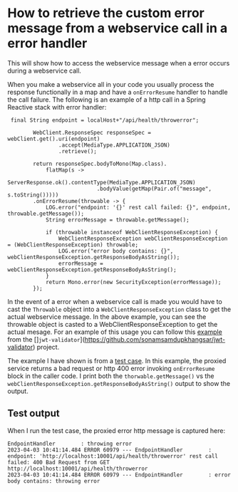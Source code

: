 # How to retrieve the custom error message from a webservice call in a error handler

This will show how to access the webservice message when a error occurs during a webservice call.

When you make a webservice all in your code you usually process the response functionally in a map and have a `onErrorResume` handler to handle the call failure.  The following is an example of a http call in a Spring Reactive stack with error handler:

```
 final String endpoint = localHost+"/api/health/throwerror";

        WebClient.ResponseSpec responseSpec = webClient.get().uri(endpoint)
                .accept(MediaType.APPLICATION_JSON)
                .retrieve();

        return responseSpec.bodyToMono(Map.class).
            flatMap(s ->
                    ServerResponse.ok().contentType(MediaType.APPLICATION_JSON)
                            .bodyValue(getMap(Pair.of("message", s.toString()))))
        .onErrorResume(throwable -> {
            LOG.error("endpoint: '{}' rest call failed: {}", endpoint, throwable.getMessage());
            String errorMessage = throwable.getMessage();

            if (throwable instanceof WebClientResponseException) {
                WebClientResponseException webClientResponseException = (WebClientResponseException) throwable;
                LOG.error("error body contains: {}", webClientResponseException.getResponseBodyAsString());
                errorMessage = webClientResponseException.getResponseBodyAsString();
            }
            return Mono.error(new SecurityException(errorMessage));
        });   
```    

In the event of a error when a webservice call is made you would have to cast the `Throwable` object into a  `WebClientResponseException` class to get the actual webservice message.  In the above example, you can see the throwable object is casted to a WebClientResponseException to get the actual mesage.  For an example of this usage you can follow this [example](https://github.com/sonamsamdupkhangsar/jwt-validator/blob/0326c2fd1e22645c2c051fca6f504aaad0072eba/src/main/java/me/sonam/security/headerfilter/ReactiveRequestContextHolder.java#L135) from the []`jwt-validator`](https://github.com/sonamsamdupkhangsar/jwt-validator) project.

The example I have shown is from a [test case](https://github.com/sonamsamdupkhangsar/jwt-validator/blob/658c420b2459d888c0caf8ac383e83ed20265ea5/src/test/java/me/sonam/security/EndpointHandler.java#L197).  In this example, the proxied service returns a bad request or http 400 error invoking `onErrorResume` block in the caller code.  I print both the `thorwable.getMessage()` vs the `webClientResponseException.getResponseBodyAsString()` output to show the output.

## Test output
When I run the test case, the proxied error http message is captured here:

```
EndpointHandler        : throwing error
2023-04-03 10:41:14.484 ERROR 60979 --- EndpointHandler        : endpoint: 'http://localhost:10001/api/health/throwerror' rest call failed: 400 Bad Request from GET http://localhost:10001/api/health/throwerror
2023-04-03 10:41:14.484 ERROR 60979 --- EndpointHandler        : error body contains: throwing error
```


